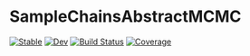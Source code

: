 # SampleChainsAbstractMCMC

[![Stable](https://img.shields.io/badge/docs-stable-blue.svg)](https://cscherrer.github.io/SampleChainsAbstractMCMC.jl/stable)
[![Dev](https://img.shields.io/badge/docs-dev-blue.svg)](https://cscherrer.github.io/SampleChainsAbstractMCMC.jl/dev)
[![Build Status](https://github.com/cscherrer/SampleChainsAbstractMCMC.jl/workflows/CI/badge.svg)](https://github.com/cscherrer/SampleChainsAbstractMCMC.jl/actions)
[![Coverage](https://codecov.io/gh/cscherrer/SampleChainsAbstractMCMC.jl/branch/master/graph/badge.svg)](https://codecov.io/gh/cscherrer/SampleChainsAbstractMCMC.jl)
